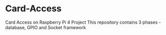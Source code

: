 # Card-Access
Card Access on Raspberry Pi 4 Project
This repository contains 3 phases - database, GPIO and Socket framework
